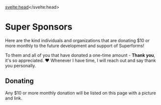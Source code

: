 <script lang="ts">
  import Sponsor from '$lib/sponsoring/Sponsor.svelte'
  import Message from '$lib/sponsoring/Message.svelte'
  import Sponsors from './Sponsors.svelte'
</script>

<Message />

<svelte:head><title>Super Sponsors</title></svelte:head>

# Super Sponsors

Here are the kind individuals and organizations that are donating $10 or more monthly to the future development and support of Superforms!

<Sponsors />

To them and all of you that have donated a one-time amount - **Thank you**, it's so appreciated. ❤️ Whenever I have time, I will reach out and say thank you personally.

## Donating

<Sponsor />

Any $10 or more monthly donation will be listed on this page with a picture and link.
